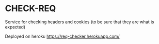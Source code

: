 # CHECK-REQ
Service for checking headers and cookies (to be sure that they are what is expected)

Deployed on heroku
https://req-checker.herokuapp.com/